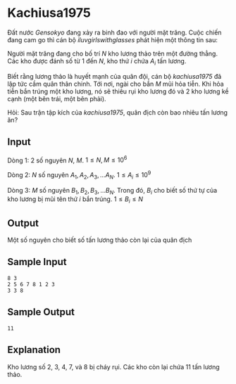 
# Kachiusa1975

Đất nước *Gensokyo* đang xảy ra binh đao với người mặt trăng. Cuộc chiến đang cam go thì cán bộ *iluvgirlswithglasses* phát hiện một thông tin sau:

Người mặt trăng đang cho bố trí $N$ kho lương thảo trên một đường thẳng. Các kho được đánh số từ 1 đến $N$, kho thứ $i$ chứa $A_{i}$ tấn lương.

Biết rằng lương thảo là huyết mạnh của quân đội, cán bộ *kachiusa1975* đã lập tức cầm quân thân chinh. Tới nơi, ngài cho bắn $M$ mũi hỏa tiễn. Khi hỏa tiễn bắn trúng một kho lương, nó sẽ thiêu rụi kho lương đó và 2 kho lương kề cạnh (một bên trái, một bên phải).

Hỏi: Sau trận tập kích của *kachiusa1975*, quân địch còn bao nhiêu tấn lương ăn?

## Input

Dòng 1: 2 số nguyên $N$, $M$. $1 \leq N, M \leq 10^6$

Dòng 2: $N$ số nguyên $A_{1}, A_{2}, A_{3},... A_{N}$. $1 \leq A_{i} \leq 10^9$

Dòng 3: $M$ số nguyên $B_{1}, B_{2}, B_{3},... B_{N}$. Trong đó, $B_{i}$ cho biết số thứ tự của kho lương bị mũi tên thứ $i$ bắn trúng. $1 \leq B_{i} \leq N$

## Output

Một số nguyên cho biết số tấn lương thảo còn lại của quân địch

## Sample Input

```
8 3
2 5 6 7 8 1 2 3
3 3 8
```

## Sample Output

```
11
```

## Explanation

Kho lương số 2, 3, 4, 7, và 8 bị cháy rụi. Các kho còn lại chứa 11 tấn lương thảo.
